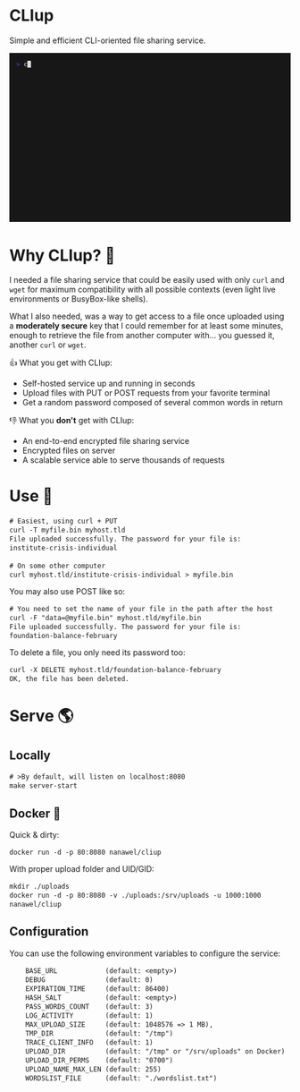 CLIup
=====

Simple and efficient CLI-oriented file sharing service.


![Demo](doc/demo.gif)

# Why CLIup? 🤔

I needed a file sharing service that could be easily used with only `curl` and `wget` for maximum
compatibility with all possible contexts (even light live environments or BusyBox-like shells).

What I also needed, was a way to get access to a file once uploaded using a **moderately secure** key
that I could remember for at least some minutes, enough to retrieve the file from another computer
with... you guessed it, another `curl` or `wget`.

👍 What you get with CLIup:

* Self-hosted service up and running in seconds
* Upload files with PUT or POST requests from your favorite terminal
* Get a random password composed of several common words in return

👎 What you **don't** get with CLIup:

* An end-to-end encrypted file sharing service
* Encrypted files on server
* A scalable service able to serve thousands of requests

# Use 🚀

```shell
# Easiest, using curl + PUT
curl -T myfile.bin myhost.tld
File uploaded successfully. The password for your file is:
institute-crisis-individual

# On some other computer
curl myhost.tld/institute-crisis-individual > myfile.bin
```

You may also use POST like so:

```shell
# You need to set the name of your file in the path after the host
curl -F "data=@myfile.bin" myhost.tld/myfile.bin
File uploaded successfully. The password for your file is:
foundation-balance-february
```

To delete a file, you only need its password too:
```shell
curl -X DELETE myhost.tld/foundation-balance-february
OK, the file has been deleted.
```

# Serve 🌎

## Locally

```shell
# >By default, will listen on localhost:8080
make server-start
```

## Docker 🐳 

Quick & dirty:

```shell
docker run -d -p 80:8080 nanawel/cliup
```

With proper upload folder and UID/GID:

```shell
mkdir ./uploads
docker run -d -p 80:8080 -v ./uploads:/srv/uploads -u 1000:1000 nanawel/cliup
```

## Configuration

You can use the following environment variables to configure the service:

```
    BASE_URL            (default: <empty>)
    DEBUG               (default: 0)
    EXPIRATION_TIME     (default: 86400)
    HASH_SALT           (default: <empty>)
    PASS_WORDS_COUNT    (default: 3)
    LOG_ACTIVITY        (default: 1)
    MAX_UPLOAD_SIZE     (default: 1048576 => 1 MB),
    TMP_DIR             (default: "/tmp")
    TRACE_CLIENT_INFO   (default: 1)
    UPLOAD_DIR          (default: "/tmp" or "/srv/uploads" on Docker)
    UPLOAD_DIR_PERMS    (default: "0700")
    UPLOAD_NAME_MAX_LEN (default: 255)
    WORDSLIST_FILE      (default: "./wordslist.txt")
```
